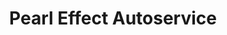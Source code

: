 ---
title: "Pearl Effect Autoservice"
url: /mannheim/pearl-effect-autoservice/
shop: Autowerkstatt
---